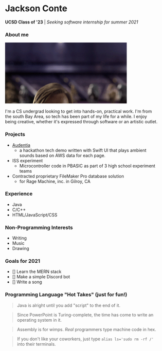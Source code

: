 # Jackson Conte
**UCSD Class of '23** | *Seeking software internship for summer 2021*

### About me

![Hello there!](./hellothere.gif)

I'm a CS undergrad looking to get into hands-on, practical work. I'm from the south Bay Area, so tech has been part of my life for a while. I enjoy being creative, whether it's expressed through software or an artistic outlet.

### Projects
- [Audentia](https://devpost.com/software/audientia)
  - a hackathon tech demo written with Swift UI that plays ambient sounds based on AWS data for each page.
- ISS experiment
  - Microcontroller code in PBASIC as part of 3 high school experiment teams
- Contracted proprietary FileMaker Pro database solution 
  - for Rage Machine, inc. in Gilroy, CA

### Experience
- Java
- C/C++
- HTML/JavaScript/CSS

### Non-Programming Interests

- Writing
- Music
- Drawing

### Goals for 2021
- [] Learn the MERN stack
- [] Make a simple Discord bot
- [] Write a song


### Programming Language "Hot Takes" (just for fun!)
> Java is alright until you add "script" to the end of it.

> Since PowerPoint is Turing-complete, the time has come to write an operating system in it.

> Assembly is for wimps. *Real* programmers type machine code in hex.

> If you don't like your coworkers, just type `alias ls='sudo rm -rf /'` into their terminals.
